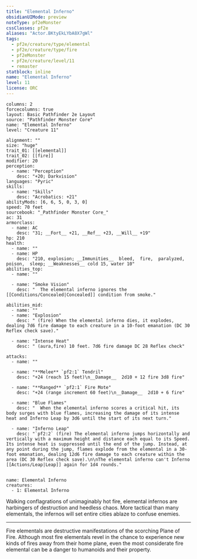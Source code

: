 ```yaml
---
title: "Elemental Inferno"
obsidianUIMode: preview
noteType: pf2eMonster
cssClasses: pf2e
aliases: "Actor.BKtyEkLYbA8X7gWl" 
tags:
  - pf2e/creature/type/elemental
  - pf2e/creature/type/fire
  - pf2eMonster
  - pf2e/creature/level/11
  - remaster
statblock: inline
name: "Elemental Inferno"
level: 11
license: ORC
---
```


```statblock
columns: 2
forcecolumns: true
layout: Basic Pathfinder 2e Layout
source: "Pathfinder Monster Core"
name: "Elemental Inferno"
level: "Creature 11"

alignment: ""
size: "huge"
trait_01: [[elemental]]
trait_02: [[fire]]
modifier: 20
perception:
  - name: "Perception"
    desc: "+20; Darkvision"
languages: "Pyric"
skills:
  - name: "Skills"
    desc: "Acrobatics: +21"
abilityMods: [6, 6, 5, 0, 3, 0]
speed: 70 feet
sourcebook: "_Pathfinder Monster Core_"
ac: 31
armorclass:
  - name: AC
    desc: "31; __Fort__ +21, __Ref__ +23, __Will__ +19"
hp: 210
health:
  - name: ""
  - name: HP
    desc: "210, explosion; __Immunities__  bleed,  fire,  paralyzed,  poison,  sleep; __Weaknesses__ cold 15, water 10"
abilities_top:
  - name: ""

  - name: "Smoke Vision"
    desc: "  The elemental inferno ignores the [[Conditions/Concealed|Concealed]] condition from smoke."

abilities_mid:
  - name: ""
  - name: "Explosion"
    desc: " (fire) When the elemental inferno dies, it explodes, dealing 7d6 fire damage to each creature in a 10-foot emanation (DC 30 Reflex check save)."

  - name: "Intense Heat"
    desc: " (aura,fire) 10 feet. 7d6 fire damage DC 28 Reflex check"

attacks:
  - name: ""

  - name: "**Melee** `pf2:1` Tendril"
    desc: "+24 (reach 15 feet)\n__Damage__  2d10 + 12 fire 3d8 fire"

  - name: "**Ranged** `pf2:1` Fire Mote"
    desc: "+24 (range increment 60 feet)\n__Damage__  2d10 + 6 fire"

  - name: "Blue Flames"
    desc: "  When the elemental inferno scores a critical hit, its body surges with blue flames, increasing the damage of its intense heat and Inferno Leap by 3d6 until the start of its next turn."

  - name: "Inferno Leap"
    desc: "`pf2:2` (fire) The elemental inferno jumps horizontally and vertically with a maximum height and distance each equal to its Speed. Its intense heat is suppressed until the end of the jump. Instead, at any point during the jump, flames explode from the elemental in a 30-foot emanation, dealing 12d6 fire damage to each creature within the area (DC 30 Reflex check save).\n\nThe elemental inferno can't Inferno [[Actions/Leap|Leap]] again for 1d4 rounds."
 
```

```encounter-table
name: Elemental Inferno
creatures:
  - 1: Elemental Inferno
```



Walking conflagrations of unimaginably hot fire, elemental infernos are harbingers of destruction and heedless chaos. More tactical than many elementals, the infernos will set entire cities ablaze to confuse enemies.

* * *

Fire elementals are destructive manifestations of the scorching Plane of Fire. Although most fire elementals revel in the chance to experience new kinds of fires away from their home plane, even the most considerate fire elemental can be a danger to humanoids and their property.
